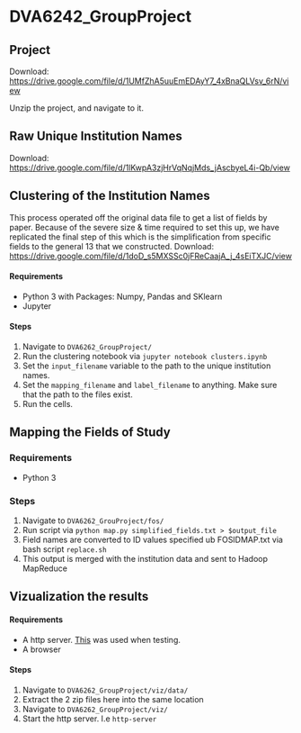 # DVA6242_GroupProject

## Project

Download: https://drive.google.com/file/d/1UMfZhA5uuEmEDAyY7_4xBnaQLVsv_6rN/view

Unzip the project, and navigate to it.

## Raw Unique Institution Names
Download: https://drive.google.com/file/d/1lKwpA3zjHrVqNqjMds_jAscbyeL4i-Qb/view

## Clustering of the Institution Names
This process operated off the original data file to get a list of fields by paper.
Because of the severe size & time required to set this up, we have replicated the final step of this which is the simplification from specific fields to the general 13 that we constructed.
Download: https://drive.google.com/file/d/1doD_s5MXSSc0jFReCaajA_j_4sEiTXJC/view

#### Requirements
* Python 3 with Packages: Numpy, Pandas and SKlearn
* Jupyter 

#### Steps
1. Navigate to `DVA6262_GroupProject/`
2. Run the clustering notebook via `jupyter notebook clusters.ipynb`
3. Set the `input_filename` variable to the path to the unique institution names.
4. Set the `mapping_filename` and `label_filename` to anything. Make sure that the path to the files exist. 
4. Run the cells.

## Mapping the Fields of Study

### Requirements
* Python 3

### Steps
1. Navigate to `DVA6262_GrouProject/fos/`
2. Run script via `python map.py simplified_fields.txt > $output_file`
3. Field names are converted to ID values specified ub FOSIDMAP.txt via bash script `replace.sh`
3. This output is merged with the institution data and sent to Hadoop MapReduce

## Vizualization the results
#### Requirements
* A http server. [This](https://www.npmjs.com/package/http-server) was used when testing.
* A browser

#### Steps
1. Navigate to `DVA6262_GroupProject/viz/data/`
2. Extract the 2 zip files here into the same location
3. Navigate to `DVA6262_GroupProject/viz/`
4. Start the http server. I.e `http-server`
